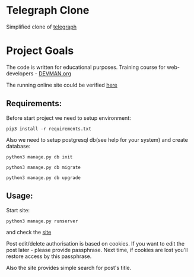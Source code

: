 # Telegraph Clone

Simplified clone of [telegraph](http://telegra.ph/)

# Project Goals

The code is written for educational purposes. Training course for web-developers - [DEVMAN.org](https://devman.org)

The running online site could be verified [here](https://whispering-depths-75337-pro.herokuapp.com/)

## Requirements:
Before start project we need to setup environment:
```
pip3 install -r requirements.txt
```
Also we need to setup postgresql db(see help for your system) and create database:
```
python3 manage.py db init
```
```
python3 manage.py db migrate
```
```
python3 manage.py db upgrade
```
## Usage:
Start site:
```
python3 manage.py runserver
```
and check the [site](http://localhost:5000)

Post edit/delete authorisation is based on cookies.
If you want to edit the post later - please provide passphrase.
Next time, if cookies are lost you'll restore access by this passphrase.

Also the site provides simple search for post's title.
